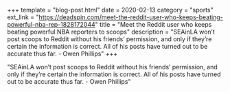 +++
template = "blog-post.html"
date = 2020-02-13
category = "sports"
ext_link = "https://deadspin.com/meet-the-reddit-user-who-keeps-beating-powerful-nba-rep-1828172044"
title = "Meet the Reddit user who keeps beating powerful NBA reporters to scoops"
description = "SEAinLA won’t post scoops to Reddit without his friends’ permission, and only if they’re certain the information is correct. All of his posts have turned out to be accurate thus far. - Owen Phillips" 
+++

"SEAinLA won’t post scoops to Reddit without his friends’ permission, and only if they’re certain the information is correct. All of his posts have turned out to be accurate thus far. - Owen Phillips" 